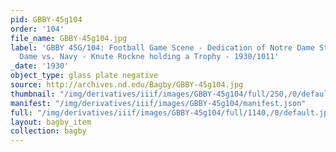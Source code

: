 ```yaml
---
pid: GBBY-45g104
order: '104'
file_name: GBBY-45g104.jpg
label: 'GBBY 45G/104: Football Game Scene - Dedication of Notre Dame Stadium, Notre
  Dame vs. Navy - Knute Rockne holding a Trophy - 1930/1011'
_date: '1930'
object_type: glass plate negative
source: http://archives.nd.edu/Bagby/GBBY-45g104.jpg
thumbnail: "/img/derivatives/iiif/images/GBBY-45g104/full/250,/0/default.jpg"
manifest: "/img/derivatives/iiif/images/GBBY-45g104/manifest.json"
full: "/img/derivatives/iiif/images/GBBY-45g104/full/1140,/0/default.jpg"
layout: bagby_item
collection: bagby
---
```

